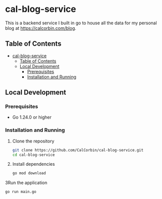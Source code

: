 # cal-blog-service

This is a backend service I built in go to house all the data for my personal blog at https://calcorbin.com/blog.

## Table of Contents
* [cal-blog-service](#cal-blog-service)
  * [Table of Contents](#table-of-contents)
  * [Local Development](#local-development)
    * [Prerequisites](#prerequisites)
    * [Installation and Running](#installation-and-running)
    

## Local Development

### Prerequisites
- Go 1.24.0 or higher

### Installation and Running

1. Clone the repository
   ```bash
   git clone https://github.com/CalCorbin/cal-blog-service.git
   cd cal-blog-service
   ```
2. Install dependencies
   ```bash
   go mod download
   ```
3Run the application
   ```bash
   go run main.go
   ```
